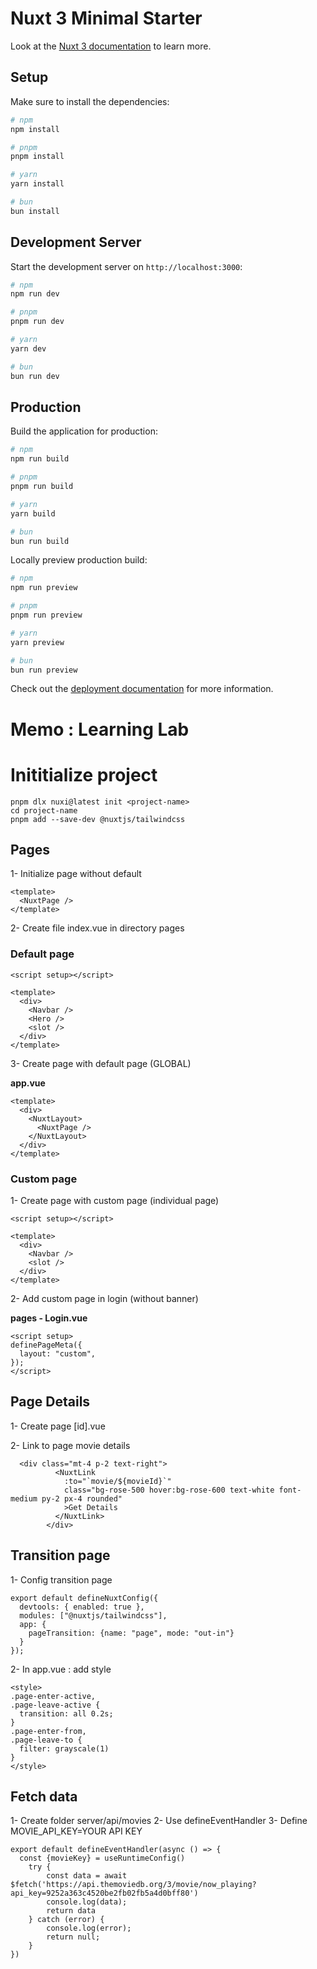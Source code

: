 # Nuxt 3 Minimal Starter

Look at the [Nuxt 3 documentation](https://nuxt.com/docs/getting-started/introduction) to learn more.

## Setup

Make sure to install the dependencies:

```bash
# npm
npm install

# pnpm
pnpm install

# yarn
yarn install

# bun
bun install
```

## Development Server

Start the development server on `http://localhost:3000`:

```bash
# npm
npm run dev

# pnpm
pnpm run dev

# yarn
yarn dev

# bun
bun run dev
```

## Production

Build the application for production:

```bash
# npm
npm run build

# pnpm
pnpm run build

# yarn
yarn build

# bun
bun run build
```

Locally preview production build:

```bash
# npm
npm run preview

# pnpm
pnpm run preview

# yarn
yarn preview

# bun
bun run preview
```

Check out the [deployment documentation](https://nuxt.com/docs/getting-started/deployment) for more information.


# Memo : Learning Lab

# Inititialize project

```Js
pnpm dlx nuxi@latest init <project-name>
cd project-name
pnpm add --save-dev @nuxtjs/tailwindcss
```

## Pages

1- Initialize page without default

```Js
<template>
  <NuxtPage />
</template>
```

2- Create file index.vue in directory pages

### Default page

```Js
<script setup></script>

<template>
  <div>
    <Navbar />
    <Hero />
    <slot />
  </div>
</template>
```

3- Create page with default page (GLOBAL)

**app.vue**

```Js
<template>
  <div>
    <NuxtLayout>
      <NuxtPage />
    </NuxtLayout>
  </div>
</template>
```

### Custom page

1- Create page with custom page (individual page)

```Js
<script setup></script>

<template>
  <div>
    <Navbar />
    <slot />
  </div>
</template>
```

2- Add custom page in login (without banner)

**pages - Login.vue**

```Js
<script setup>
definePageMeta({
  layout: "custom",
});
</script>
```

## Page Details 

1- Create page [id].vue

2- Link to page movie details

```JS
  <div class="mt-4 p-2 text-right">
          <NuxtLink
            :to="`movie/${movieId}`"
            class="bg-rose-500 hover:bg-rose-600 text-white font-medium py-2 px-4 rounded"
            >Get Details
          </NuxtLink>
        </div>
```

## Transition page

1- Config transition page

```JS
export default defineNuxtConfig({
  devtools: { enabled: true },
  modules: ["@nuxtjs/tailwindcss"],
  app: {
    pageTransition: {name: "page", mode: "out-in"}
  }
});
```

2- In app.vue : add style

```JS
<style>
.page-enter-active,
.page-leave-active {
  transition: all 0.2s;
}
.page-enter-from,
.page-leave-to {
  filter: grayscale(1)
}
</style>
```

## Fetch data

1- Create folder server/api/movies
2- Use defineEventHandler
3- Define MOVIE_API_KEY=YOUR API KEY


```JS
export default defineEventHandler(async () => {
  const {movieKey} = useRuntimeConfig()
    try {
        const data = await $fetch('https://api.themoviedb.org/3/movie/now_playing?api_key=9252a363c4520be2fb02fb5a4d0bff80')
        console.log(data);
        return data
    } catch (error) {
        console.log(error);
        return null;     
    }
}) 
```
